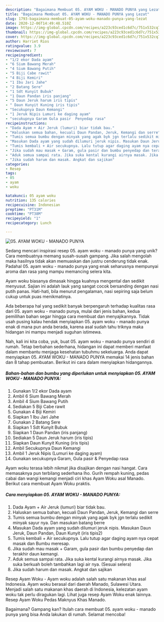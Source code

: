 ```yaml
---
description: "Bagaimana Membuat 05. AYAM WOKU - MANADO PUNYA yang Lezat"
title: "Bagaimana Membuat 05. AYAM WOKU - MANADO PUNYA yang Lezat"
slug: 1793-bagaimana-membuat-05-ayam-woku-manado-punya-yang-lezat
date: 2020-12-06T14:49:48.510Z
image: https://img-global.cpcdn.com/recipes/a223c93ced1c6d7c/751x532cq70/05-ayam-woku-manado-punya-foto-resep-utama.jpg
thumbnail: https://img-global.cpcdn.com/recipes/a223c93ced1c6d7c/751x532cq70/05-ayam-woku-manado-punya-foto-resep-utama.jpg
cover: https://img-global.cpcdn.com/recipes/a223c93ced1c6d7c/751x532cq70/05-ayam-woku-manado-punya-foto-resep-utama.jpg
author: Harriet Rios
ratingvalue: 3.9
reviewcount: 7
recipeingredient:
- "1/2 ekor Dada ayam"
- "6 Sium Bawang Merah"
- "4 Sium Bawang Putih"
- "5 Biji Cabe rawit"
- "4 Biji Kemiri"
- "1 Ibu Jari Jahe"
- "2 Batang Sere"
- "1 Sdt Kunyit Bubuk"
- "1 Daun Pandan iris panjang"
- "5 Daun Jeruk harum iris tipis"
- " Daun Kunyit Kuning iris tipis"
- "Secukupnya Daun Kemangi"
- "1 Jeruk Nipis Lumuri ke daging ayam"
- "secukupnya Garam Gula pasir  Penyedap rasa"
recipeinstructions:
- "Dada Ayam + Air Jeruk (lumuri) biar tidak bau."
- "Haluskan semua bahan, kecuali Daun Pandan, Jeruk, Kemangi dan serre"
- "Tumis semua bumbu dengan minyak yang agak byk jgn terlalu sedikit minyak sayur nya. Dan masukan batang berre"
- "Masukan Dada ayam yang sudah dilumuri jeruk nipis. Masukan Daun Jeruk, Daun Pandan, Daun Kunyit (iris tipis2)"
- "Tumis kembali + Air secukupnya. Lalu tutup agar daging ayam nya cepat masak dan Bumbu meresap."
- "Jika sudah mau masak + Garam, gula pasir dan bumbu penyedap dan terakhir daun kemangi."
- "Aduk semua sampai rata. Jika suka kental kurangi airnya masak. Jika suka berkuah boleh tambahkan lagi air nya. (Sesuai selera)"
- "Jika sudah harum dan masak. Angkat dan sajikan"
categories:
- Resep
tags:
- 05
- ayam
- woku

katakunci: 05 ayam woku 
nutrition: 135 calories
recipecuisine: Indonesian
preptime: "PT31M"
cooktime: "PT38M"
recipeyield: "1"
recipecategory: Lunch

---
```



![05. AYAM WOKU - MANADO PUNYA](https://img-global.cpcdn.com/recipes/a223c93ced1c6d7c/751x532cq70/05-ayam-woku-manado-punya-foto-resep-utama.jpg)

Sedang mencari inspirasi resep 05. ayam woku - manado punya yang unik? Cara membuatnya memang susah-susah gampang. Jika salah mengolah maka hasilnya tidak akan memuaskan dan justru cenderung tidak enak. Padahal 05. ayam woku - manado punya yang enak seharusnya mempunyai aroma dan rasa yang mampu memancing selera kita.

Ayam woku biasanya dimasak hingga kuahnya mengental dan sedikit menyusut. Sajian ini adalah lauk yang sangat cocok bersanding dengan nasi putih panas. Hati-hati, bila menurut pengalaman, nasi sepiring saja belum cukup untuk puas menikmatinya.

Ada beberapa hal yang sedikit banyak berpengaruh terhadap kualitas rasa dari 05. ayam woku - manado punya, mulai dari jenis bahan, kedua pemilihan bahan segar hingga cara membuat dan menyajikannya. Tidak usah pusing kalau hendak menyiapkan 05. ayam woku - manado punya enak di mana pun anda berada, karena asal sudah tahu triknya maka hidangan ini mampu menjadi suguhan istimewa.


Nah, kali ini kita coba, yuk, buat 05. ayam woku - manado punya sendiri di rumah. Tetap berbahan sederhana, hidangan ini dapat memberi manfaat dalam membantu menjaga kesehatan tubuhmu sekeluarga. Anda dapat menyiapkan 05. AYAM WOKU - MANADO PUNYA memakai 14 jenis bahan dan 8 tahap pembuatan. Berikut ini cara dalam menyiapkan hidangannya.

<!--inarticleads1-->

##### Bahan-bahan dan bumbu yang diperlukan untuk menyiapkan 05. AYAM WOKU - MANADO PUNYA:

1. Gunakan 1/2 ekor Dada ayam
1. Ambil 6 Sium Bawang Merah
1. Ambil 4 Sium Bawang Putih
1. Sediakan 5 Biji Cabe rawit
1. Gunakan 4 Biji Kemiri
1. Siapkan 1 Ibu Jari Jahe
1. Gunakan 2 Batang Sere
1. Siapkan 1 Sdt Kunyit Bubuk
1. Siapkan 1 Daun Pandan (iris panjang)
1. Sediakan 5 Daun Jeruk harum (iris tipis)
1. Siapkan  Daun Kunyit Kuning (iris tipis)
1. Ambil Secukupnya Daun Kemangi
1. Ambil 1 Jeruk Nipis (Lumuri ke daging ayam)
1. Gunakan secukupnya Garam, Gula pasir &amp; Penyedap rasa


Ayam woku terasa lebih nikmat jika disajikan dengan nasi hangat. Cara memasaknya pun terbilang sederhana lho. Gurih rempah kuning, pedas cabai dan wangi kemangi menjadi ciri khas Ayam Woku asal Manado. Berikut cara membuat Ayam Woku praktis. 

<!--inarticleads2-->

##### Cara menyiapkan 05. AYAM WOKU - MANADO PUNYA:

1. Dada Ayam + Air Jeruk (lumuri) biar tidak bau.
1. Haluskan semua bahan, kecuali Daun Pandan, Jeruk, Kemangi dan serre
1. Tumis semua bumbu dengan minyak yang agak byk jgn terlalu sedikit minyak sayur nya. Dan masukan batang berre
1. Masukan Dada ayam yang sudah dilumuri jeruk nipis. Masukan Daun Jeruk, Daun Pandan, Daun Kunyit (iris tipis2)
1. Tumis kembali + Air secukupnya. Lalu tutup agar daging ayam nya cepat masak dan Bumbu meresap.
1. Jika sudah mau masak + Garam, gula pasir dan bumbu penyedap dan terakhir daun kemangi.
1. Aduk semua sampai rata. Jika suka kental kurangi airnya masak. Jika suka berkuah boleh tambahkan lagi air nya. (Sesuai selera)
1. Jika sudah harum dan masak. Angkat dan sajikan


Resep Ayam Woku - Ayam woku adalah salah satu makanan khas asal Indonesia. Ayam woku berasal dari daerah Manado, Sulawesi Utara. Menjadi salah satu makanan khas daerah di Indonesia, kelezatan ayam woku tak perlu diragukan lagi. Lihat juga resep Ayam Woku enak lainnya. Resep Ayam Woku Pedas Maknyus Khas Manado. 

Bagaimana? Gampang kan? Itulah cara membuat 05. ayam woku - manado punya yang bisa Anda lakukan di rumah. Selamat mencoba!
